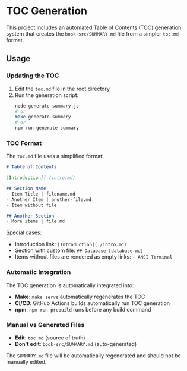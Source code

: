 # TOC Generation

This project includes an automated Table of Contents (TOC) generation system that creates the `book-src/SUMMARY.md` file from a simpler `toc.md` format.

## Usage

### Updating the TOC

1. Edit the `toc.md` file in the root directory
2. Run the generation script:
   ```bash
   node generate-summary.js
   # or
   make generate-summary
   # or 
   npm run generate-summary
   ```

### TOC Format

The `toc.md` file uses a simplified format:

```markdown
# Table of Contents

[Introduction](./intro.md)

## Section Name
- Item Title | filename.md
- Another Item | another-file.md
- Item without file

## Another Section
- More items | file.md
```

Special cases:
- Introduction link: `[Introduction](./intro.md)` 
- Section with custom file: `## Database [database.md]`
- Items without files are rendered as empty links: `- ANSI Terminal`

### Automatic Integration

The TOC generation is automatically integrated into:
- **Make**: `make serve` automatically regenerates the TOC
- **CI/CD**: GitHub Actions builds automatically run TOC generation
- **npm**: `npm run prebuild` runs before any build command

### Manual vs Generated Files

- **Edit**: `toc.md` (source of truth)  
- **Don't edit**: `book-src/SUMMARY.md` (auto-generated)

The `SUMMARY.md` file will be automatically regenerated and should not be manually edited.